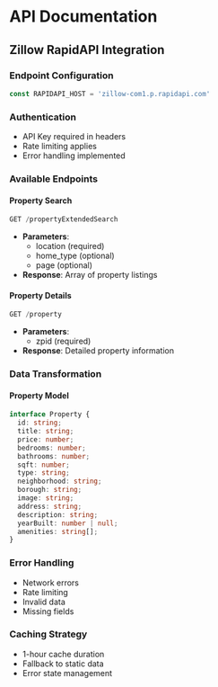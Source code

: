 # API Documentation

## Zillow RapidAPI Integration

### Endpoint Configuration
```typescript
const RAPIDAPI_HOST = 'zillow-com1.p.rapidapi.com'
```

### Authentication
- API Key required in headers
- Rate limiting applies
- Error handling implemented

### Available Endpoints

#### Property Search
```typescript
GET /propertyExtendedSearch
```
- **Parameters**:
  - location (required)
  - home_type (optional)
  - page (optional)
- **Response**: Array of property listings

#### Property Details
```typescript
GET /property
```
- **Parameters**:
  - zpid (required)
- **Response**: Detailed property information

### Data Transformation

#### Property Model
```typescript
interface Property {
  id: string;
  title: string;
  price: number;
  bedrooms: number;
  bathrooms: number;
  sqft: number;
  type: string;
  neighborhood: string;
  borough: string;
  image: string;
  address: string;
  description: string;
  yearBuilt: number | null;
  amenities: string[];
}
```

### Error Handling
- Network errors
- Rate limiting
- Invalid data
- Missing fields

### Caching Strategy
- 1-hour cache duration
- Fallback to static data
- Error state management